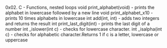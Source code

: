 0x02. C - Functions, nested loops
void print_alphabet(void) - prints the alphabet in lowercase followed by a new line
void print_alphabet_x10 - prints 10 times alphabets in lowercase
int add(int, int) - adds two integers and returns the result
int print_last_digit(int) - prints the last digit of a number
int _islower(int c) - checks for lowercase character.
int _isalpha(int c) - checks for alphabetic character.Returns 1 if c is a letter, lowercase or uppercase
